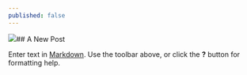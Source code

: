 ```yaml
---
published: false
---
```


![](/http://image.baidu.com/i?ct=503316480&z=&tn=baiduimagedetail&ipn=d&word=gihub%20hexo&step_word=&ie=utf-8&in=18246&cl=2&lm=-1&st=&cs=1154909342,3668842261&os=4097638917,3122164822&pn=1&rn=1&di=105301369153&ln=65&fr=&&fmq=1424681176648_R&ic=&s=&se=&sme=0&tab=&width=&height=&face=&is=&istype=&ist=&jit=&objurl=http%3A%2F%2Ffiles.colabug.com%2Fforum%2F201405%2F07%2F235227y3sed0f5mnfmd3xz.png&adpicid=0)## A New Post

Enter text in [Markdown](http://daringfireball.net/projects/markdown/). Use the toolbar above, or click the **?** button for formatting help.
